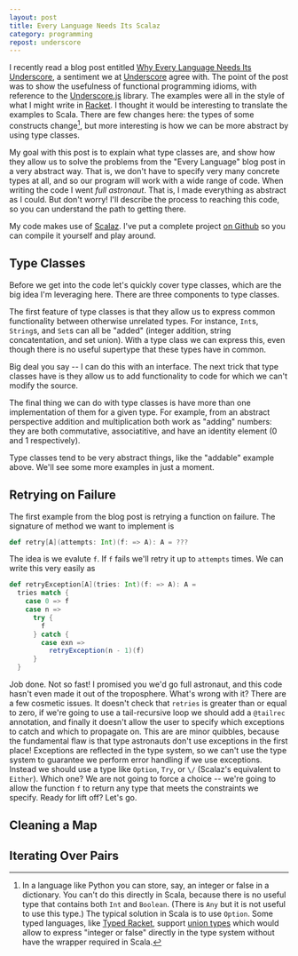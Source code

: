```yaml
---
layout: post
title: Every Language Needs Its Scalaz
category: programming
repost: underscore
---
```


I recently read a blog post entitled [Why Every Language Needs Its Underscore](http://hackflow.com/blog/2014/06/22/why-every-language-needs-its-underscore/), a sentiment we at [Underscore](http://underscoreconsulting.com) agree with. The point of the post was to show the usefulness of functional programming idioms, with reference to the [Underscore.js](http://underscorejs.org) library. The examples were all in the style of what I might write in [Racket](http://racket-lang.org). I thought it would be interesting to translate the examples to Scala. There are few changes here: the types of some constructs change[^union-typed], but more interesting is how we can be more abstract by using type classes.

My goal with this post is to explain what type classes are, and show how they allow us to solve the problems from the "Every Language" blog post in a very abstract way. That is, we don't have to specify very many concrete types at all, and so our program will work with a wide range of code. When writing the code I went *full astronaut*. That is, I made everything as abstract as I could. But don't worry! I'll describe the process to reaching this code, so you can understand the path to getting there.

My code makes use of [Scalaz](http://github.com/scalaz/scalaz). I've put a complete project [on Github](https://github.com/underscoreio/every-language-scalaz) so you can compile it yourself and play around.

[^union-typed]: In a language like Python you can store, say, an integer or false in a dictionary. You can't do this directly in Scala, because there is no useful type that contains both `Int` and `Boolean`. (There is `Any` but it is not useful to use this type.) The typical solution in Scala is to use `Option`. Some typed languages, like [Typed Racket](http://docs.racket-lang.org/ts-guide/index.html?q=typed), support [union types](http://en.wikipedia.org/wiki/Type_system#Union_types) which would allow to express "integer or false" directly in the type system without have the wrapper required in Scala.

## Type Classes

Before we get into the code let's quickly cover type classes, which are the big idea I'm leveraging here. There are three components to type classes.

The first feature of type classes is that they allow us to express common functionality between otherwise unrelated types. For instance, `Int`s, `String`s, and `Set`s can all be "added" (integer addition, string concatentation, and set union). With a type class we can express this, even though there is no useful supertype that these types have in common.

Big deal you say -- I can do this with an interface. The next trick that type classes have is they allow us to add functionality to code for which we can't modify the source.

The final thing we can do with type classes is have more than one implementation of them for a given type. For example, from an abstract perspective addition and multiplication both work as "adding" numbers: they are both commutative, associatitive, and have an identity element (0 and 1 respectively).

Type classes tend to be very abstract things, like the "addable" example above. We'll see some more examples in just a moment.

## Retrying on Failure

The first example from the blog post is retrying a function on failure. The signature of method we want to implement is

~~~ scala
def retry[A](attempts: Int)(f: => A): A = ???
~~~

The idea is we evalute `f`. If `f` fails we'll retry it up to `attempts` times. We can write this very easily as

~~~ scala
def retryException[A](tries: Int)(f: => A): A =
  tries match {
    case 0 => f
    case n =>
      try {
        f
      } catch {
        case exn =>
          retryException(n - 1)(f)
      }
  }
~~~

Job done. Not so fast! I promised you we'd go full astronaut, and this code hasn't even made it out of the troposphere. What's wrong with it? There are a few cosmetic issues. It doesn't check that `retries` is greater than or equal to zero, if we're going to use a tail-recursive loop we should add a `@tailrec` annotation, and finally it doesn't allow the user to specify which exceptions to catch and which to propagate on. This are are minor quibbles, because the fundamental flaw is that type astronauts don't use exceptions in the first place! Exceptions are reflected in the type system, so we can't use the type system to guarantee we perform error handling if we use exceptions. Instead we should use a type like `Option`, `Try`, or `\/` (Scalaz's equivalent to `Either`). Which one? We are not going to force a choice -- we're going to allow the function `f` to return any type that meets the constraints we specify. Ready for lift off? Let's go.



## Cleaning a Map

## Iterating Over Pairs
